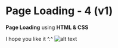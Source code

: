 # Page Loading - 4 (v1)
**Page Loading** using **HTML & CSS**

I hope you like it ^.^
![alt text](https://github.com/vitaminarts/webmaster.uix/blob/main/20%20-%20page%20loading%20-%204%20(v1)/preview.gif "Creative Submit button")

